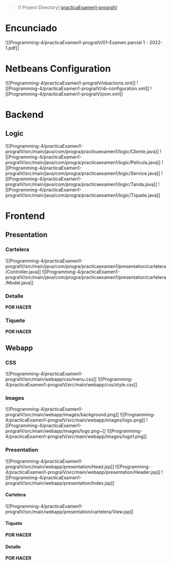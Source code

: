 > [! Project Directory]
[practicaExamen1-prograIV](file:///home/xarthy/Documents/Programming-4/practicaExamen1-prograIV)

# Encunciado
![[Programming-4/practicaExamen1-prograIV/01-Examen parcial 1 - 2022-1.pdf]]


# Netbeans Configuration
![[Programming-4/practicaExamen1-prograIV/nbactions.xml]]
![[Programming-4/practicaExamen1-prograIV/nb-configuration.xml]]
![[Programming-4/practicaExamen1-prograIV/pom.xml]]
# Backend
## Logic
![[Programming-4/practicaExamen1-prograIV/src/main/java/com/progra/practicaexamen1/logic/Cliente.java]]
![[Programming-4/practicaExamen1-prograIV/src/main/java/com/progra/practicaexamen1/logic/Pelicula.java]]
![[Programming-4/practicaExamen1-prograIV/src/main/java/com/progra/practicaexamen1/logic/Service.java]]
![[Programming-4/practicaExamen1-prograIV/src/main/java/com/progra/practicaexamen1/logic/Tanda.java]]
![[Programming-4/practicaExamen1-prograIV/src/main/java/com/progra/practicaexamen1/logic/Tiquete.java]]
# Frontend
## Presentation
### Cartelera
![[Programming-4/practicaExamen1-prograIV/src/main/java/com/progra/practicaexamen1/presentation/cartelera/Controller.java]]
![[Programming-4/practicaExamen1-prograIV/src/main/java/com/progra/practicaexamen1/presentation/cartelera/Model.java]]
### Detalle
**POR HACER**
### Tiquete
**POR HACER**

## Webapp
### CSS
![[Programming-4/practicaExamen1-prograIV/src/main/webapp/css/menu.css]]
![[Programming-4/practicaExamen1-prograIV/src/main/webapp/css/style.css]]
### Images
![[Programming-4/practicaExamen1-prograIV/src/main/webapp/images/background.png]]
![[Programming-4/practicaExamen1-prograIV/src/main/webapp/images/logo.png]]
![[Programming-4/practicaExamen1-prograIV/src/main/webapp/images/logo.png~]]
![[Programming-4/practicaExamen1-prograIV/src/main/webapp/images/logo1.png]]
### Presentation
![[Programming-4/practicaExamen1-prograIV/src/main/webapp/presentation/Head.jsp]]
![[Programming-4/practicaExamen1-prograIV/src/main/webapp/presentation/Header.jsp]]
![[Programming-4/practicaExamen1-prograIV/src/main/webapp/presentation/Index.jsp]]
#### Cartelera
![[Programming-4/practicaExamen1-prograIV/src/main/webapp/presentation/cartelera/View.jsp]]
#### Tiquete
**POR HACER**
#### Detalle
**POR HACER**
